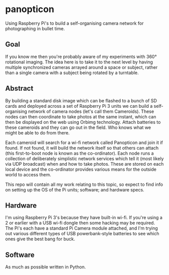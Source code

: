 # panopticon
Using Raspberry Pi's to build a self-organising camera network for photographing in bullet time.

## Goal

If you know me then you're probably aware of my experiments with 360° rotational imaging. The idea here is to take it to 
the next level by having multiple synchronized cameras arrayed around a space or subject, rather than a single camera with
a subject being rotated by a turntable.

## Abstract

By building a standard disk image which can be flashed to a bunch of SD cards and deployed across a set of Raspberry Pi 
3 units we can build a self-organising network of camera nodes (let's call them Cameroids). These nodes can then 
coordinate to take photos at the same instant, which can then be displayed on the web using Orbimg technology. Attach
batteries to these cameroids and they can go out in the field. Who knows what we might be able to do from there.

Each cameroid will search for a wi-fi network called Panopticon and join it if found. If not found, it will build the network
itself so that others can attach (this first-to-boot node is known as the co-ordinator). Each node runs a collection of 
deliberately simplistic network services which tell it (most likely via UDP broadcast) when and how to take photos. These are
stored on each local device and the co-ordinator provides various means for the outside world to access them. 

This repo will contain all my work relating to this topic, so expect to find info on setting up the OS of the Pi units; 
software; and hardware specs. 

## Hardware

I'm using Raspberry Pi 3's because they have built-in wi-fi. If you're using a 2 or earlier with a USB wi-fi dongle then 
some hacking may be required. The Pi's each have a standard Pi Camera module attached, and I'm trying out various different 
types of USB powerbank-style batteries to see which ones give the best bang for buck.

## Software

As much as possible written in Python.

